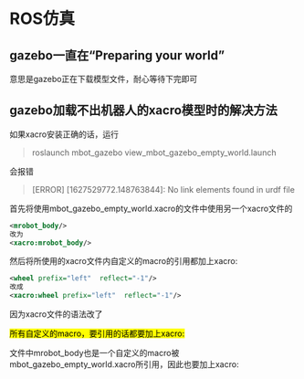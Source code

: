 # ROS仿真

## gazebo一直在“Preparing your world”

意思是gazebo正在下载模型文件，耐心等待下完即可

## gazebo加载不出机器人的xacro模型时的解决方法

如果xacro安装正确的话，运行

> roslaunch mbot_gazebo view_mbot_gazebo_empty_world.launch

会报错

> [ERROR] [1627529772.148763844]: No link elements found in urdf file

首先将使用mbot_gazebo_empty_world.xacro的文件中使用另一个xacro文件的

```xml
<mrobot_body/>
改为
<xacro:mrobot_body/>
```

然后将所使用的xacro文件内自定义的macro的引用都加上xacro:

```xml
<wheel prefix="left"  reflect="-1"/> 
改成
<xacro:wheel prefix="left"  reflect="-1"/>
```

因为xacro文件的语法改了

<mark>所有自定义的macro，要引用的话都要加上xacro:</mark>

文件中mrobot_body也是一个自定义的macro被mbot_gazebo_empty_world.xacro所引用，因此也要加上xacro:
